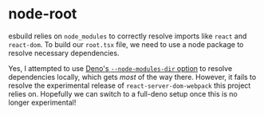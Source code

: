 # node-root

esbuild relies on `node_modules` to correctly resolve imports like `react` and `react-dom`. To build our `root.tsx` file, we need to use a node package to resolve necessary dependencies.

Yes, I attempted to use [Deno's `--node-modules-dir` option](https://deno.land/manual@v1.28.0/node/npm_specifiers#--node-modules-dir-flag) to resolve dependencies locally, which gets _most_ of the way there. However, it fails to resolve the experimental release of `react-server-dom-webpack` this project relies on. Hopefully we can switch to a full-deno setup once this is no longer experimental!
